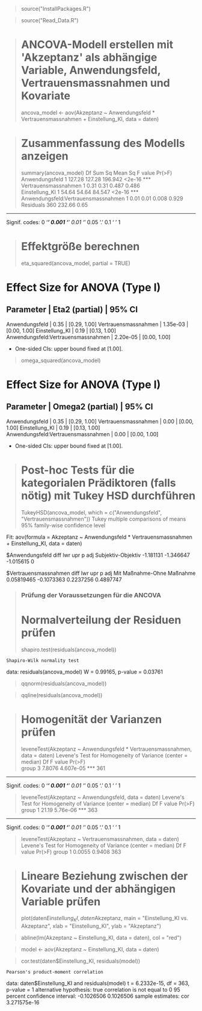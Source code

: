 
> source("InstallPackages.R")

> source("Read_Data.R")

> # ANCOVA-Modell erstellen mit 'Akzeptanz' als abhängige Variable, Anwendungsfeld, Vertrauensmassnahmen und Kovariate
> ancova_model <- aov(Akzeptanz ~ Anwendungsfeld * Vertrauensmassnahmen + Einstellung_KI, data = daten)

> # Zusammenfassung des Modells anzeigen
> summary(ancova_model)
                                     Df Sum Sq Mean Sq F value Pr(>F)    
Anwendungsfeld                        1 127.28  127.28 196.942 <2e-16 ***
Vertrauensmassnahmen                  1   0.31    0.31   0.487  0.486    
Einstellung_KI                        1  54.64   54.64  84.547 <2e-16 ***
Anwendungsfeld:Vertrauensmassnahmen   1   0.01    0.01   0.008  0.929    
Residuals                           360 232.66    0.65                   
---
Signif. codes:  0 ‘***’ 0.001 ‘**’ 0.01 ‘*’ 0.05 ‘.’ 0.1 ‘ ’ 1

> # Effektgröße berechnen
> eta_squared(ancova_model, partial = TRUE)
# Effect Size for ANOVA (Type I)

Parameter                           | Eta2 (partial) |       95% CI
-------------------------------------------------------------------
Anwendungsfeld                      |           0.35 | [0.29, 1.00]
Vertrauensmassnahmen                |       1.35e-03 | [0.00, 1.00]
Einstellung_KI                      |           0.19 | [0.13, 1.00]
Anwendungsfeld:Vertrauensmassnahmen |       2.20e-05 | [0.00, 1.00]

- One-sided CIs: upper bound fixed at [1.00].
> omega_squared(ancova_model)
# Effect Size for ANOVA (Type I)

Parameter                           | Omega2 (partial) |       95% CI
---------------------------------------------------------------------
Anwendungsfeld                      |             0.35 | [0.29, 1.00]
Vertrauensmassnahmen                |             0.00 | [0.00, 1.00]
Einstellung_KI                      |             0.19 | [0.13, 1.00]
Anwendungsfeld:Vertrauensmassnahmen |             0.00 | [0.00, 1.00]

- One-sided CIs: upper bound fixed at [1.00].
> # Post-hoc Tests für die kategorialen Prädiktoren (falls nötig) mit Tukey HSD durchführen
> TukeyHSD(ancova_model, which = c("Anwendungsfeld", "Vertrauensmassnahmen"))
  Tukey multiple comparisons of means
    95% family-wise confidence level

Fit: aov(formula = Akzeptanz ~ Anwendungsfeld * Vertrauensmassnahmen + Einstellung_KI, data = daten)

$Anwendungsfeld
                        diff       lwr       upr p adj
Subjektiv-Objektiv -1.181131 -1.346647 -1.015615     0

$Vertrauensmassnahmen
                                 diff        lwr       upr     p adj
Mit Maßnahme-Ohne Maßnahme 0.05819465 -0.1073363 0.2237256 0.4897747


> ### Prüfung der Voraussetzungen für die ANCOVA
> # Normalverteilung der Residuen prüfen
> shapiro.test(residuals(ancova_model))

	Shapiro-Wilk normality test

data:  residuals(ancova_model)
W = 0.99165, p-value = 0.03761


> qqnorm(residuals(ancova_model))

> qqline(residuals(ancova_model))

> # Homogenität der Varianzen prüfen
> leveneTest(Akzeptanz ~ Anwendungsfeld * Vertrauensmassnahmen, data = daten)
Levene's Test for Homogeneity of Variance (center = median)
       Df F value    Pr(>F)    
group   3  7.8076 4.607e-05 ***
      361                      
---
Signif. codes:  0 ‘***’ 0.001 ‘**’ 0.01 ‘*’ 0.05 ‘.’ 0.1 ‘ ’ 1

> leveneTest(Akzeptanz ~ Anwendungsfeld, data = daten)
Levene's Test for Homogeneity of Variance (center = median)
       Df F value   Pr(>F)    
group   1   21.19 5.76e-06 ***
      363                     
---
Signif. codes:  0 ‘***’ 0.001 ‘**’ 0.01 ‘*’ 0.05 ‘.’ 0.1 ‘ ’ 1

> leveneTest(Akzeptanz ~ Vertrauensmassnahmen, data = daten)
Levene's Test for Homogeneity of Variance (center = median)
       Df F value Pr(>F)
group   1  0.0055 0.9408
      363               

> # Lineare Beziehung zwischen der Kovariate und der abhängigen Variable prüfen
> plot(daten$Einstellung_KI, daten$Akzeptanz, main = "Einstellung_KI vs. Akzeptanz", xlab = "Einstellung_KI", ylab = "Akzeptanz")

> abline(lm(Akzeptanz ~ Einstellung_KI, data = daten), col = "red")

> model <- aov(Akzeptanz ~ Einstellung_KI, data = daten)

> cor.test(daten$Einstellung_KI, residuals(model))

	Pearson's product-moment correlation

data:  daten$Einstellung_KI and residuals(model)
t = 6.2332e-15, df = 363, p-value = 1
alternative hypothesis: true correlation is not equal to 0
95 percent confidence interval:
 -0.1026506  0.1026506
sample estimates:
         cor 
3.271575e-16 

